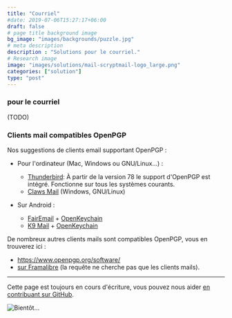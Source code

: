 ```yaml
---
title: "Courriel"
#date: 2019-07-06T15:27:17+06:00
draft: false
# page title background image
bg_image: "images/backgrounds/puzzle.jpg"
# meta description
description : "Solutions pour le courriel."
# Research image
image: "images/solutions/mail-scryptmail-logo_large.png"
categories: ["solution"]
type: "post"
---
```


### pour le courriel

(TODO)

### Clients mail compatibles OpenPGP

Nos suggestions de clients email supportant OpenPGP&nbsp;:

- Pour l'ordinateur (Mac, Windows ou GNU/Linux…)&nbsp;:
  - [Thunderbird](https://www.thunderbird.net/fr/): À partir de la version 78 le support d'OpenPGP est intégré. Fonctionne sur tous les systèmes courants.
  - [Claws Mail](https://claws-mail.org/) (Windows, GNU/Linux)

- Sur Android&nbsp;:
  - [FairEmail](https://email.faircode.eu/) + [OpenKeychain](https://www.openkeychain.org/)
  - [K9 Mail](https://k9mail.github.io/) + [OpenKeychain](https://www.openkeychain.org/)


De nombreux autres clients mails sont compatibles OpenPGP, vous en trouverez ici&nbsp;:

- https://www.openpgp.org/software/
- [sur Framalibre](https://framalibre.org/recherche-par-crit-res?keys=pgp+OR+gpg) (la requête ne cherche pas que les clients mails).

---

Cette page est toujours en cours d'écriture, vous pouvez nous aider [en contribuant sur GitHub](https://github.com/foopgp/foopgp-hugowebsite/blob/test/content/french/solutions/theme-email.md).

![Bientôt…](/images/comingsoon.jpg)
